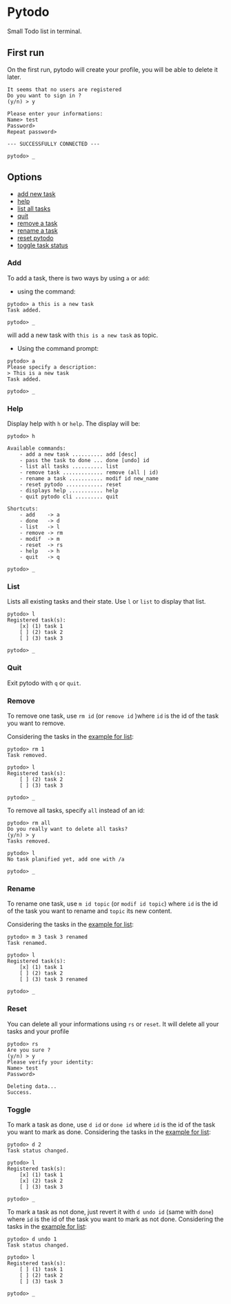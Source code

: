 # Pytodo
Small Todo list in terminal.

## First run
On the first run, pytodo will create your profile, you will be able to delete it later.
```
It seems that no users are registered 
Do you want to sign in ?
(y/n) > y

Please enter your informations: 
Name> test
Password> 
Repeat password> 

--- SUCCESSFULLY CONNECTED ---

pytodo> _
```

## Options
* [add new task](#add)
* [help](#help)
* [list all tasks](#list)
* [quit](#quit)
* [remove a task](#remove)
* [rename a task](#rename)
* [reset pytodo](#reset)
* [toggle task status](#toggle)

### Add
To add a task, there is two ways by using `a` or `add`:
- using the command: 

```
pytodo> a this is a new task
Task added.

pytodo> _
```
will add a new task with `this is a new task` as topic.
- Using the command prompt:

```
pytodo> a
Please specify a description: 
> This is a new task
Task added.

pytodo> _
```

### Help
Display help with `h` or `help`. The display will be:
```
pytodo> h

Available commands:
	- add a new task .......... add [desc]
	- pass the task to done ... done [undo] id
	- list all tasks .......... list 
	- remove task ............. remove (all | id)
	- rename a task ........... modif id new_name
	- reset pytodo ............ reset 
	- displays help ........... help 
	- quit pytodo cli ......... quit 

Shortcuts:
	- add    -> a 
	- done   -> d 
	- list   -> l 
	- remove -> rm 
	- modif  -> m 
	- reset  -> rs 
	- help   -> h 
	- quit   -> q 

pytodo> _
```
### List
Lists all existing tasks and their state. Use `l` or `list` to display that list.
```
pytodo> l
Registered task(s):
	[x] (1) task 1
	[ ] (2) task 2
	[ ] (3) task 3

pytodo> _
```
### Quit
Exit pytodo with `q` or `quit`.
### Remove
To remove one task, use `rm id` (or `remove id` )where `id` is the id of the task you want to remove.

Considering the tasks in the [example for list](#List):
```
pytodo> rm 1
Task removed.

pytodo> l
Registered task(s):
	[ ] (2) task 2
	[ ] (3) task 3

pytodo> _
```

To remove all tasks, specify `all` instead of an id:
```
pytodo> rm all 
Do you really want to delete all tasks?
(y/n) > y
Tasks removed.

pytodo> l
No task planified yet, add one with /a

pytodo> _
```
### Rename
To rename one task, use `m id topic` (or `modif id topic`) where `id` is the id of the task you want to rename and `topic` its new content.

Considering the tasks in the [example for list](#List):
```
pytodo> m 3 task 3 renamed
Task renamed.

pytodo> l
Registered task(s):
	[x] (1) task 1
	[ ] (2) task 2
	[ ] (3) task 3 renamed

pytodo> _
```
### Reset
You can delete all your informations using `rs` or `reset`. It will delete all your tasks and your profile
```
pytodo> rs
Are you sure ?
(y/n) > y
Please verify your identity: 
Name> test
Password> 

Deleting data...
Success.
```
### Toggle
To mark a task as done, use `d id` or `done id` where `id` is the id of the task you want to mark as done.
Considering the tasks in the [example for list](#List):
```
pytodo> d 2
Task status changed.

pytodo> l
Registered task(s):
	[x] (1) task 1
	[x] (2) task 2
	[ ] (3) task 3

pytodo> _
```

To mark a task as not done, just revert it with `d undo id` (same with `done`) where `id` is the id of the task you want to mark as not done.
Considering the tasks in the [example for list](#List):
```
pytodo> d undo 1
Task status changed.

pytodo> l
Registered task(s):
	[ ] (1) task 1
	[ ] (2) task 2
	[ ] (3) task 3

pytodo> _
```
